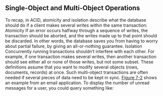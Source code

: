 ## Single-Object and Multi-Object Operations 
To recap, in ACID, atomicity and isolation describe what the database should do if a client makes
several writes within the same transaction: Atomicity If an error occurs halfway through a sequence of writes, the transaction should be aborted, and
the writes made up to that point should be discarded. In other words, the database saves you from
having to worry about partial failure, by giving an all-or-nothing guarantee. Isolation Concurrently running transactions shouldn’t interfere with each other. For example, if one
transaction makes several writes, then another transaction should see either all or none of those
writes, but not some subset. 
These definitions assume that you want to modify several objects (rows, documents, records) at once.
Such multi-object transactions are often needed if several pieces of data need to be kept in sync.
[Figure 7-2](#fig_transactions_read_uncommitted) shows an example from an email application. To display the
number of unread messages for a user, you could query something like: